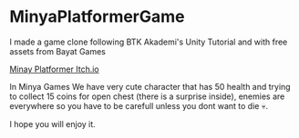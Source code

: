 # MinyaPlatformerGame
I made a game clone following BTK Akademi's Unity Tutorial and with free assets from Bayat Games 

<a href="https://rainaud.itch.io/minay"> Minay Platformer Itch.io </a>

In Minya Games We have very cute character that has 50 health and trying to collect 15 coins for open chest (there is a surprise inside), enemies are everywhere so you have to be carefull unless you dont want to die 💀.

I hope you will enjoy it.
